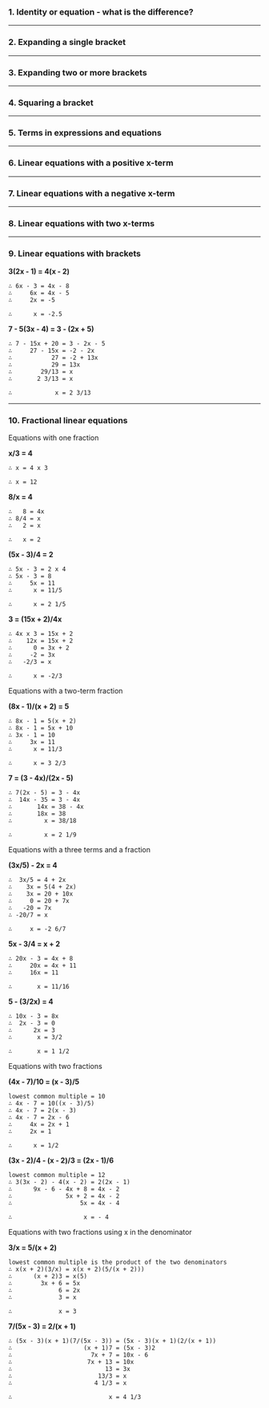### 1. Identity or equation - what is the difference?

----

### 2. Expanding a single bracket

----

### 3. Expanding two or more brackets

----

### 4. Squaring a bracket

----

### 5. Terms in expressions and equations

----

### 6. Linear equations with a positive x-term

----

### 7. Linear equations with a negative x-term

----

### 8. Linear equations with two x-terms

----

### 9. Linear equations with brackets

**3(2x - 1) = 4(x - 2)**

```
∴ 6x - 3 = 4x - 8  
∴     6x = 4x - 5  
∴     2x = -5

∴      x = -2.5
```

**7 - 5(3x - 4) = 3 - (2x + 5)**

```
∴ 7 - 15x + 20 = 3 - 2x - 5  
∴     27 - 15x = -2 - 2x  
∴           27 = -2 + 13x  
∴           29 = 13x  
∴        29/13 = x  
∴       2 3/13 = x  

∴            x = 2 3/13  
```

----

### 10. Fractional linear equations

Equations with one fraction

**x/3 = 4**

```
∴ x = 4 x 3

∴ x = 12
```

**8/x = 4**

```
∴   8 = 4x
∴ 8/4 = x
∴   2 = x

∴   x = 2
```

**(5x - 3)/4 = 2**

```
∴ 5x - 3 = 2 x 4
∴ 5x - 3 = 8
∴     5x = 11
∴      x = 11/5

∴      x = 2 1/5
```

**3 = (15x + 2)/4x**

```
∴ 4x x 3 = 15x + 2
∴    12x = 15x + 2
∴      0 = 3x + 2
∴     -2 = 3x
∴   -2/3 = x

∴      x = -2/3
```

Equations with a two-term fraction

**(8x - 1)/(x + 2) = 5**

```
∴ 8x - 1 = 5(x + 2)
∴ 8x - 1 = 5x + 10
∴ 3x - 1 = 10
∴     3x = 11
∴      x = 11/3

∴      x = 3 2/3
```

**7 = (3 - 4x)/(2x - 5)**

```
∴ 7(2x - 5) = 3 - 4x
∴  14x - 35 = 3 - 4x
∴       14x = 38 - 4x
∴       18x = 38
∴         x = 38/18

∴         x = 2 1/9
```

Equations with a three terms and a fraction

**(3x/5) - 2x = 4**

```
∴  3x/5 = 4 + 2x
∴    3x = 5(4 + 2x)
∴    3x = 20 + 10x
∴     0 = 20 + 7x
∴   -20 = 7x
∴ -20/7 = x

∴     x = -2 6/7
```

**5x - 3/4 = x + 2**

```
∴ 20x - 3 = 4x + 8
∴     20x = 4x + 11
∴     16x = 11

∴       x = 11/16
```

**5 - (3/2x) = 4**

```
∴ 10x - 3 = 8x
∴  2x - 3 = 0
∴      2x = 3
∴       x = 3/2

∴       x = 1 1/2
```

Equations with two fractions

**(4x - 7)/10 = (x - 3)/5**

```
lowest common multiple = 10
∴ 4x - 7 = 10((x - 3)/5)
∴ 4x - 7 = 2(x - 3)
∴ 4x - 7 = 2x - 6
∴     4x = 2x + 1
∴     2x = 1

∴      x = 1/2
```

**(3x - 2)/4 - (x - 2)/3 = (2x - 1)/6**

```
lowest common multiple = 12
∴ 3(3x - 2) - 4(x - 2) = 2(2x - 1)
∴      9x - 6 - 4x + 8 = 4x - 2
∴               5x + 2 = 4x - 2
∴                   5x = 4x - 4

∴                    x = - 4
```

Equations with two fractions using x in the denominator

**3/x = 5/(x + 2)**

```
lowest common multiple is the product of the two denominators
∴ x(x + 2)(3/x) = x(x + 2)(5/(x + 2)))
∴      (x + 2)3 = x(5)
∴        3x + 6 = 5x
∴             6 = 2x
∴             3 = x

∴             x = 3
```

**7/(5x - 3) = 2/(x + 1)**

```
∴ (5x - 3)(x + 1)(7/(5x - 3)) = (5x - 3)(x + 1)(2/(x + 1))
∴                    (x + 1)7 = (5x - 3)2
∴                      7x + 7 = 10x - 6
∴                     7x + 13 = 10x
∴                          13 = 3x
∴                        13/3 = x
∴                       4 1/3 = x

∴                           x = 4 1/3
```
